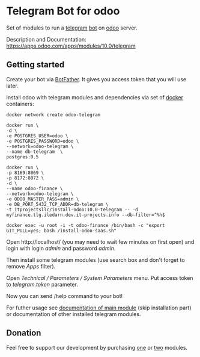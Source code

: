 # Telegram Bot for odoo

Set of modules to run a [telegram](https://telegram.org/) [bot](https://telegram.org/blog/bot-revolution) on [odoo](https://www.odoo.com/) server.

Description and Documentation: https://apps.odoo.com/apps/modules/10.0/telegram

## Getting started

Create your bot via [BotFather](https://telegram.me/botfather). It gives you access token that you will use later.

Install odoo with telegram modules and dependencies via set of [docker](https://docs.docker.com/engine/installation/) containers:

    docker network create odoo-telegram

    docker run \
    -d \
    -e POSTGRES_USER=odoo \
    -e POSTGRES_PASSWORD=odoo \
    --network=odoo-telegram \
    --name db-telegram  \
    postgres:9.5

    docker run \
    -p 8169:8069 \
    -p 8172:8072 \
    -d \
    --name odoo-finance \
    --network=odoo-telegram \
    -e ODOO_MASTER_PASS=admin \
    -e DB_PORT_5432_TCP_ADDR=db-telegram \
    -t itprojectsllc/install-odoo:10.0-telegram -- -d myfinance.tlg.iledarn.dev.it-projects.info --db-filter=^%h$
    
    docker exec -u root -i -t odoo-finance /bin/bash -c "export GIT_PULL=yes; bash /install-odoo-saas.sh"


Open http://localhost/ (you may need to wait few minutes on first open) and login with login *admin* and password *admin*.

Then install some telegram modules (use search box and don't forget to remove *Apps* filter).

Open *Technical / Parameters / System Parameters* menu. Put access token to *telegram.token* parameter. 

Now you can send /help command to your bot!

For futher usage see [documentation of main module](https://apps.odoo.com/apps/modules/10.0/telegram/) (skip installation part) or documentation of other installed telegram modules. 

## Donation

Feel free to support our development by purchasing [one](https://apps.odoo.com/apps/modules/10.0/telegram) or [two](https://apps.odoo.com/apps/modules/10.0/telegram_chart/) modules.
